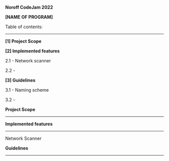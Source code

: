 **Noroff CodeJam 2022**


**[NAME OF PROGRAM]**



Table of contents:
________________________________________________

**[1] Project Scope**


**[2] Implemented features**

  2.1 - Network scanner
  
  2.2 - 

**[3] Guidelines**

  3.1 - Naming scheme
  
  3.2 -
  


**Project Scope**
________________________________________________


**Implemented features**
________________________________________________
Network Scanner



**Guidelines**
________________________________________________



